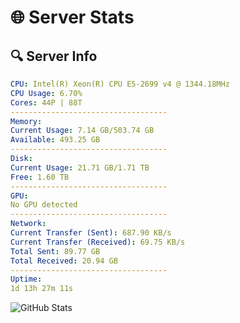 # 🌐 Server Stats
## 🔍 Server Info
```yaml
CPU: Intel(R) Xeon(R) CPU E5-2699 v4 @ 1344.18MHz
CPU Usage: 6.70%
Cores: 44P | 88T
-----------------------------------
Memory:
Current Usage: 7.14 GB/503.74 GB
Available: 493.25 GB
-----------------------------------
Disk:
Current Usage: 21.71 GB/1.71 TB
Free: 1.60 TB
-----------------------------------
GPU:
No GPU detected
-----------------------------------
Network:
Current Transfer (Sent): 687.90 KB/s
Current Transfer (Received): 69.75 KB/s
Total Sent: 89.77 GB
Total Received: 20.94 GB
-----------------------------------
Uptime:
1d 13h 27m 11s
```
![GitHub Stats](https://img.shields.io/badge/Updated-2025-04-21_06:35:59-blue)
